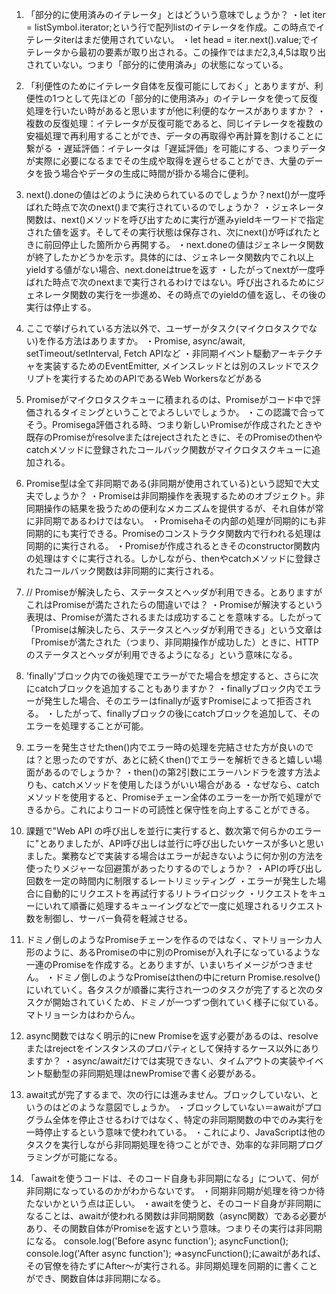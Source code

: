 1. 「部分的に使用済みのイテレータ」とはどういう意味でしょうか？
   ・let iter = listSymbol.iterator;という行で配列listのイテレータを作成。この時点でイテレータiterはまだ使用されていない。
   ・let head = iter.next().value;でイテレータから最初の要素が取り出される。この操作ではまだ2,3,4,5は取り出されていない。つまり「部分的に使用済み」の状態になっている。

2. 「利便性のためにイテレータ自体を反復可能にしておく」とありますが、利便性の1つとして先ほどの「部分的に使用済み」のイテレータを使って反復処理を行いたい時があると思いますが他に利便的なケースがありますか？
   ・複数の反復処理：イテレータが反復可能であると、同じイテレータを複数の安福処理で再利用することができ、データの再取得や再計算を割けることに繋がる
   ・遅延評価：イテレータは「遅延評価」を可能にする、つまりデータが実際に必要になるまでその生成や取得を遅らせることができ、大量のデータを扱う場合やデータの生成に時間が掛かる場合に便利。

3. next().doneの値はどのように決められているのでしょうか？next()が一度呼ばれた時点で次のnext()まで実行されているのでしょうか？
   ・ジェネレータ関数は、next()メソッドを呼び出すために実行が進みyieldキーワードで指定された値を返す。そしてその実行状態は保存され、次にnext()が呼ばれたときに前回停止した箇所から再開する。
   ・next.doneの値はジェネレータ関数が終了したかどうかを示す。具体的には、ジェネレータ関数内でこれ以上yieldする値がない場合、next.doneはtrueを返す
   ・したがってnextが一度呼ばれた時点で次のnextまで実行されるわけではない。呼び出されるためにジェネレータ関数の実行を一歩進め、その時点でのyieldの値を返し、その後の実行は停止する。

4. ここで挙げられている方法以外で、ユーザーがタスク(マイクロタスクでない)を作る方法はありますか。
   ・Promise, async/await, setTimeout/setInterval, Fetch APIなど
   ・非同期イベント駆動アーキテクチャを実装するためのEventEmitter, メインスレッドとは別のスレッドでスクリプトを実行するためのAPIであるWeb Workersなどがある

5. Promiseがマイクロタスクキューに積まれるのは、Promiseがコード中で評価されるタイミングということでよろしいでしょうか。
   ・この認識で合ってそう。Promisega評価される時、つまり新しいPromiseが作成されたときや既存のPromiseがresolveまたはrejectされたときに、そのPromiseのthenやcatchメソッドに登録されたコールバック関数がマイクロタスクキューに追加される。

6. Promise型は全て非同期である(非同期が使用されている)という認知で大丈夫でしょうか？
   ・Promiseは非同期操作を表現するためのオブジェクト。非同期操作の結果を扱うための便利なメカニズムを提供するが、それ自体が常に非同期であるわけではない。
   ・Promisehaその内部の処理が同期的にも非同期的にも実行できる。Promiseのコンストラクタ関数内で行われる処理は同期的に実行される。
   ・Promiseが作成されるときそのconstructor関数内の処理はすぐに実行される。しかしながら、thenやcatchメソッドに登録されたコールバック関数は非同期的に実行される。

7. // Promiseが解決したら、ステータスとヘッダが利用できる。とありますがこれはPromiseが満たされたらの間違いでは？
   ・Promiseが解決するという表現は、Promiseが満たされるまたは成功することを意味する。したがって「Promiseは解決したら、ステータスとヘッダが利用できる」という文章は
   「Promiseが満たされた（つまり、非同期操作が成功した）ときに、HTTPのステータスとヘッダが利用できるようになる」という意味になる。

8. 'finally'ブロック内での後処理でエラーがでた場合を想定すると、さらに次にcatchブロックを追加することもありますか？
   ・finallyブロック内でエラーが発生した場合、そのエラーはfinallyが返すPromiseによって拒否される。
   ・したがって、finallyブロックの後にcatchブロックを追加して、そのエラーを処理することが可能。

9. エラーを発生させたthen()内でエラー時の処理を完結させた方が良いのでは？と思ったのですが、あとに続くthen()でエラーを解析できると嬉しい場面があるのでしょうか？
   ・then()の第2引数にエラーハンドラを渡す方法よりも、catchメソッドを使用したほうがいい場合がある
   ・なぜなら、catchメソッドを使用すると、Promiseチェーン全体のエラーを一か所で処理ができるから。これによりコードの可読性と保守性を向上することができる。

10. 課題で"Web API の呼び出しを並行に実行すると、数次第で何らかのエラーに"とありましたが、API呼び出しは並行に呼び出したいケースが多いと思いました。業務などで実装する場合はエラーが起きないように何か別の方法を使ったりメジャーな回避策があったりするのでしょうか？
    ・APIの呼び出し回数を一定の時間内に制限するレートリミッティング
    ・エラーが発生した場合に自動的にリクエストを再試行するリトライロジック
    ・リクエストをキューにいれて順番に処理するキューイングなどで一度に処理されるリクエスト数を制御し、サーバー負荷を軽減させる。

11. ドミノ倒しのようなPromiseチェーンを作るのではなく、マトリョーシカ人形のように、あるPromiseの中に別のPromiseが入れ子になっているような一連のPromiseを作成する。とありますが、いまいちイメージがつきません。
    ・ドミノ倒しのようなPromiseはthenの中にreturn Promise.resolve()にいれていく。各タスクが順番に実行され一つのタスクが完了すると次のタスクが開始されていくため、ドミノが一つずつ倒れていく様子に似ている。マトリョーシカはわからん。

12. async関数ではなく明示的にnew Promiseを返す必要があるのは、resolveまたはrejectをインスタンスのプロパティとして保持するケース以外にありますか？
    ・async/awaitだけでは実現できない、タイムアウトの実装やイベント駆動型の非同期処理はnewPromiseで書く必要がある。

13. await式が完了するまで、次の行には進みません。ブロックしていない、というのはどのような意図でしょうか。
    ・ブロックしていない＝awaitがプログラム全体を停止させるわけではなく、特定の非同期関数の中でのみ実行を一時停止するという意味で使われている。
    ・これにより、JavaScriptは他のタスクを実行しながら非同期処理を待つことができ、効率的な非同期プログラミングが可能になる。

14. 「awaitを使うコードは、そのコード自身も非同期になる」について、何が非同期になっているのかがわからないです。
    ・同期非同期が処理を待つか待たないかという点は正しい。
    ・awaitを使うと、そのコード自身が非同期になることは、awaitが使われる関数は非同期関数（async関数）である必要があり、その関数自体がPromiseを返すという意味。つまりその実行は非同期になる。
    console.log('Before async function');
    asyncFunction();
    console.log('After async function');
    ⇒asyncFunction();にawaitがあれば、その官僚を待たずにAfter～が実行される。非同期処理を同期的に書くことができ、関数自体は非同期になる。
